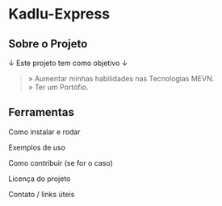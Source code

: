 <h1>Kadlu-Express</h1>

<h2>Sobre o Projeto</h2>
<p>↓ Este projeto tem como objetivo ↓ </p>

> » Aumentar minhas habilidades nas Tecnologias MEVN. <br/>
> » Ter um Portófio. 

## Ferramentas


Como instalar e rodar

Exemplos de uso

Como contribuir (se for o caso)

Licença do projeto

Contato / links úteis
